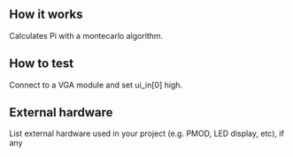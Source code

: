 <!---

This file is used to generate your project datasheet. Please fill in the information below and delete any unused
sections.

You can also include images in this folder and reference them in the markdown. Each image must be less than
512 kb in size, and the combined size of all images must be less than 1 MB.
-->

## How it works

Calculates Pi with a montecarlo algorithm. 

## How to test

Connect to a VGA module and set ui_in[0] high. 

## External hardware

List external hardware used in your project (e.g. PMOD, LED display, etc), if any
